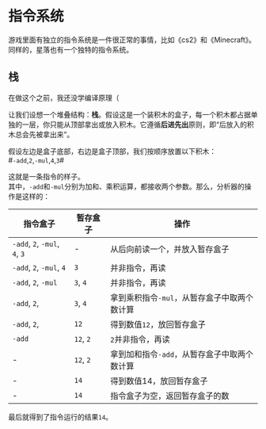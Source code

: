 # 指令系统

游戏里面有独立的指令系统是一件很正常的事情，比如《cs2》和《Minecraft》。同样的，星落也有一个独特的指令系统。

## 栈

在做这个之前，我还没学编译原理（

让我们设想一个堆叠结构：**栈**。假设这是一个装积木的盒子，每一个积木都占据单独的一层，你只能从顶部拿出或放入积木。它遵循**后进先出**原则，即“后放入的积木总会先被拿出来”。

假设左边是盒子底部，右边是盒子顶部，我们按顺序放置以下积木：  
#`-add`,`2`,`-mul`,`4`,`3`#

这就是一条指令的样子。  
其中，`-add`和`-mul`分别为加和、乘积运算，都接收两个参数。那么，分析器的操作是这样的：

指令盒子|暂存盒子|操作
---|---|---
`-add`, `2`, `-mul`, `4`, `3`|-|从后向前读一个，并放入暂存盒子
`-add`, `2`, `-mul`, `4`|`3`|并非指令，再读
`-add`, `2`, `-mul` |`3`, `4`|并非指令，再读
`-add`, `2`, |`3`, `4`|拿到乘积指令`-mul`，从暂存盒子中取两个数计算
`-add`, `2`, |`12`|得到数值`12`，放回暂存盒子
`-add` |`12`, `2`|`2`并非指令，再读
-|`12`, `2`|拿到加和指令`-add`，从暂存盒子中取两个数计算
-|`14`|得到数值14，放回暂存盒子
-|`14`|指令盒子为空，返回暂存盒子的数

最后就得到了指令运行的结果`14`。